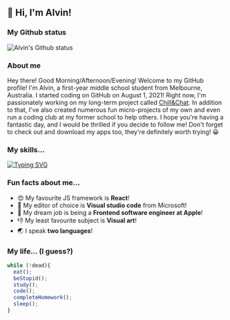 ## 👋 Hi, I'm Alvin!
### My Github status
![Alvin's Github status](https://github-readme-stats.vercel.app/api?username=torvalds)

### About me
Hey there! Good Morning/Afternoon/Evening!
Welcome to my GitHub profile! I'm Alvin, a first-year middle school student from Melbourne, Australia. I started coding on GitHub on August 1, 2021! Right now, I'm passionately working on my long-term project called [Chill&Chat](https://chillandchat-mobile.web.app/). In addition to that, I've also created numerous fun micro-projects of my own and even run a coding club at my former school to help others. I hope you're having a fantastic day, and I would be thrilled if you decide to follow me! Don't forget to check out and download my apps too, they're definitely worth trying! 😀

### My skills...
[![Typing SVG](https://readme-typing-svg.herokuapp.com?lines=Javascript;ReactJS;Git+version+control;Typescript;Exponent;npm;React+native;HTML;CSS;Express;MongoDB;NodeJS;Yarn)](https://git.io/typing-svg)

### Fun facts about me...
- 😍 My favourite JS framework is **React**!
- 📝 My editor of choice is **Visual studio code** from Microsoft!
- 💭 My dream job is being a **Frontend software engineer at Apple**!
- 👎 My least favourite subject is **Visual art**!
- 🌏 I speak **two languages**!

### My life... (I guess?)
```js
while (!dead){
  eat();
  beStupid();
  study();
  code();
  completeHomework();
  sleep();
}
```

